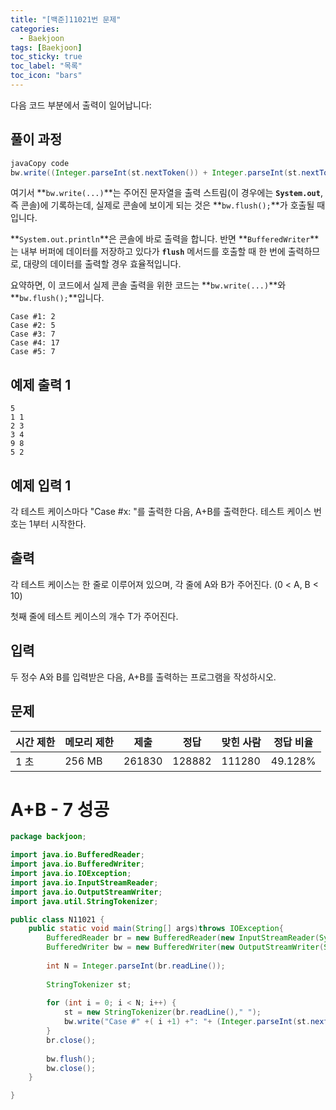 ```yaml
---
title: "[백준]11021번 문제"
categories:
  - Baekjoon
tags: [Baekjoon]
toc_sticky: true
toc_label: "목록"
toc_icon: "bars"
---
```



다음 코드 부분에서 출력이 일어납니다:

## 풀이 과정

```java
javaCopy code
bw.write((Integer.parseInt(st.nextToken()) + Integer.parseInt(st.nextToken()))+ "\n");

```

여기서 **`bw.write(...)`**는 주어진 문자열을 출력 스트림(이 경우에는 **`System.out`**, 즉 콘솔)에 기록하는데, 실제로 콘솔에 보이게 되는 것은 **`bw.flush();`**가 호출될 때입니다.

**`System.out.println`**은 콘솔에 바로 출력을 합니다. 반면 **`BufferedWriter`**는 내부 버퍼에 데이터를 저장하고 있다가 **`flush`** 메서드를 호출할 때 한 번에 출력하므로, 대량의 데이터를 출력할 경우 효율적입니다.

요약하면, 이 코드에서 실제 콘솔 출력을 위한 코드는 **`bw.write(...)`**와 **`bw.flush();`**입니다.

```
Case #1: 2
Case #2: 5
Case #3: 7
Case #4: 17
Case #5: 7
```

## 예제 출력 1

```
5
1 1
2 3
3 4
9 8
5 2

```

## 예제 입력 1

각 테스트 케이스마다 "Case #x: "를 출력한 다음, A+B를 출력한다. 테스트 케이스 번호는 1부터 시작한다.

## 출력

각 테스트 케이스는 한 줄로 이루어져 있으며, 각 줄에 A와 B가 주어진다. (0 < A, B < 10)

첫째 줄에 테스트 케이스의 개수 T가 주어진다.

## 입력

두 정수 A와 B를 입력받은 다음, A+B를 출력하는 프로그램을 작성하시오.

## 문제

| 시간 제한 | 메모리 제한 | 제출 | 정답 | 맞힌 사람 | 정답 비율 |
| --- | --- | --- | --- | --- | --- |
| 1 초 | 256 MB | 261830 | 128882 | 111280 | 49.128% |

# A+B - 7 성공

```java
package backjoon;

import java.io.BufferedReader;
import java.io.BufferedWriter;
import java.io.IOException;
import java.io.InputStreamReader;
import java.io.OutputStreamWriter;
import java.util.StringTokenizer;

public class N11021 {
	public static void main(String[] args)throws IOException{
		BufferedReader br = new BufferedReader(new InputStreamReader(System.in)); //입력 
		BufferedWriter bw = new BufferedWriter(new OutputStreamWriter(System.out)); //출력 
		
		int N = Integer.parseInt(br.readLine());
		
		StringTokenizer st;
		 
		for (int i = 0; i < N; i++) {
			st = new StringTokenizer(br.readLine()," ");
			bw.write("Case #" +( i +1) +": "+ (Integer.parseInt(st.nextToken()) + Integer.parseInt(st.nextToken()))+ "\n");
		}
		br.close();
        
		bw.flush();
		bw.close();
	}		

}
```